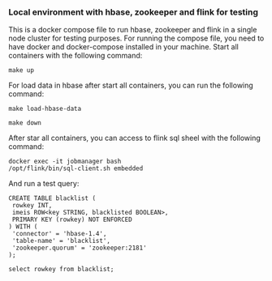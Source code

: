 ### Local environment with hbase, zookeeper and flink for testing

This is a docker compose file to run hbase, zookeeper and flink in a single node cluster for testing purposes.
For running the compose file, you need to have docker and docker-compose installed in your machine.
Start all containers with the following command:
```beam.assembly
make up
```
For load data in hbase after start all containers, you can run the following command:
```beam.assembly
make load-hbase-data
```
```beam.assembly
make down
```

After star all containers, you can access to flink sql sheel with the following command:
```beam.assembly
docker exec -it jobmanager bash
/opt/flink/bin/sql-client.sh embedded
```
And run a test query:
```beam.assembly
CREATE TABLE blacklist (
 rowkey INT,
 imeis ROW<key STRING, blacklisted BOOLEAN>,
 PRIMARY KEY (rowkey) NOT ENFORCED
) WITH (
 'connector' = 'hbase-1.4',
 'table-name' = 'blacklist',
 'zookeeper.quorum' = 'zookeeper:2181'
);

select rowkey from blacklist;
```